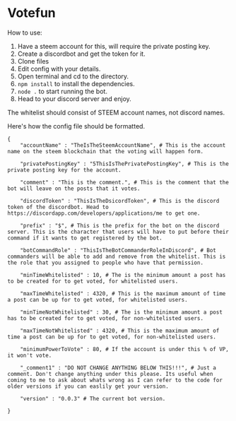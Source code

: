 # Votefun

How to use:

1. Have a steem account for this, will require the private posting key.
2. Create a discordbot and get the token for it.
3. Clone files
4. Edit config with your details.
5. Open terminal and cd to the directory.
6. `npm install` to install the dependencies.
7. `node .` to start running the bot. 
8. Head to your discord server and enjoy.

The whitelist should consist of STEEM account names, not discord names.

Here's how the config file should be formatted. 
```
{
    "accountName" : "TheIsTheSteemAccountName", # This is the account name on the steem blockchain that the voting will happen form.
    
    "privatePostingKey" : "5ThisIsThePrivatePostingKey", # This is the private posting key for the account.
    
    "comment" : "This is the comment.", # This is the comment that the bot will leave on the posts that it votes.
    
    "discordToken" : "ThisIsTheDsicordToken", # This is the discord token of the discordbot. Head to https://discordapp.com/developers/applications/me to get one.
    
    "prefix" : "$", # This is the prefix for the bot on the discord server. This is the character that users will have to put before their command if it wants to get registered by the bot. 
    
    "botCommandRole" : "ThisIsTheBotCommanderRoleInDiscord", # Bot commanders will be able to add and remove from the whitelist. This is the role that you assigned to people who have that permission.
    
    "minTimeWhitelisted" : 10, # The is the minimum amount a post has to be created for to get voted, for whitelisted users.
    
    "maxTimeWhitelisted" : 4320, # This is the maximum amount of time a post can be up for to get voted, for whitelisted users.
    
    "minTimeNotWhitelisted" : 30, # The is the minimum amount a post has to be created for to get voted, for non-whitelisted users.
    
    "maxTimeNotWhitelisted" : 4320, # This is the maximum amount of time a post can be up for to get voted, for non-whitelisted users.
    
    "minimumPowerToVote" : 80, # If the account is under this % of VP, it won't vote.
    
    "_comment1" : "DO NOT CHANGE ANYTHING BELOW THIS!!!", # Just a comment. Don't change anything under this please. Its useful when coming to me to ask about whats wrong as I can refer to the code for older versions if you can easlily get your version.
    
    "version" : "0.0.3" # The current bot version.

}
```

